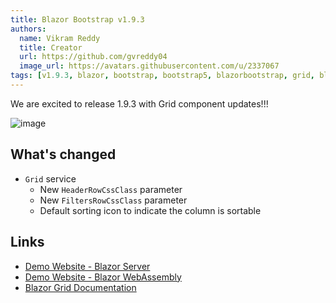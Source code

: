 ```yaml
---
title: Blazor Bootstrap v1.9.3
authors:
  name: Vikram Reddy
  title: Creator
  url: https://github.com/gvreddy04
  image_url: https://avatars.githubusercontent.com/u/2337067
tags: [v1.9.3, blazor, bootstrap, bootstrap5, blazorbootstrap, grid, blazorgrid]
---
```


We are excited to release 1.9.3 with Grid component updates!!!

![image](https://i.imgur.com/11SK9v4.png "Blazor Bootstrap: Grid Component")

<!--truncate-->

## What's changed

- `Grid` service
  - New `HeaderRowCssClass` parameter
  - New `FiltersRowCssClass` parameter
  - Default sorting icon to indicate the column is sortable

## Links
- [Demo Website - Blazor Server](https://demos.blazorbootstrap.com/)
- [Demo Website - Blazor WebAssembly](https://demos.getblazorbootstrap.com/)
- [Blazor Grid Documentation](https://getblazorbootstrap.com/docs/components/grid)
